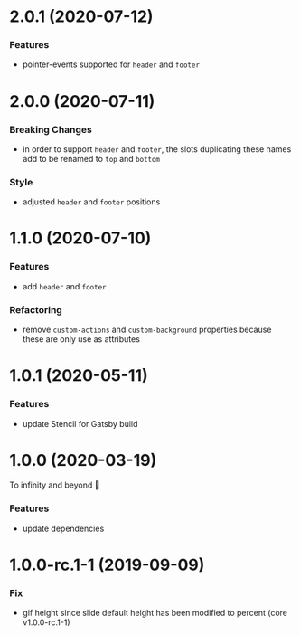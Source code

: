 # 2.0.1 (2020-07-12)

### Features

- pointer-events supported for `header` and `footer`

# 2.0.0 (2020-07-11)

### Breaking Changes

- in order to support `header` and `footer`, the slots duplicating these names add to be renamed to `top` and `bottom`

### Style

- adjusted `header` and `footer` positions

# 1.1.0 (2020-07-10)

### Features

- add `header` and `footer`

### Refactoring

- remove `custom-actions` and `custom-background` properties because these are only use as attributes

# 1.0.1 (2020-05-11)

### Features

- update Stencil for Gatsby build

# 1.0.0 (2020-03-19)

To infinity and beyond 🚀

### Features

- update dependencies

# 1.0.0-rc.1-1 (2019-09-09)

### Fix

- gif height since slide default height has been modified to percent (core v1.0.0-rc.1-1)
